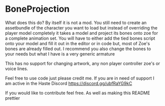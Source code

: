 # BoneProjection

What does this do? By itself it is not a mod. You still need to create an assetbundle of the character you want to load but instead of overriding the player model completely it takes a model and project its bones onto zoe for a complete animation set.
You will have to either add the tied bones script onto your model and fill it out in the editor or in code but, most of Zoe's bones are already filled out.
I recommend you also change the bones to your needs but what I have is a very generic armature

This has no support for changing artwork, any non player controller zoe's or voice lines.

Feel free to use code just please credit me.
If you are in need of support I am active in the Haste Discord https://discord.gg/ubfRaYG9kC

If you would like to contribute feel free. As well as making this README prettier
